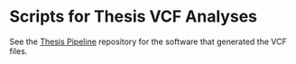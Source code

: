 # Scripts for Thesis VCF Analyses

See the [Thesis Pipeline](https://github.com/greenstick/thesis-pipeline) repository for the software that generated the VCF files.
